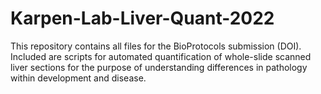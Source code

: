 # Karpen-Lab-Liver-Quant-2022
This repository contains all files for the BioProtocols submission (DOI). Included are scripts for automated quantification of whole-slide scanned liver sections for the purpose of understanding differences in pathology within development and disease. 
